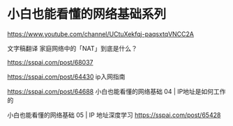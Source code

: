 # 小白也能看懂的网络基础系列


https://www.youtube.com/channel/UCtuXekfqj-paqsxtqVNCC2A

文字稿翻译
家庭网络中的「NAT」到底是什么？




https://sspai.com/post/68037




































https://sspai.com/post/64430 ip入网指南



https://sspai.com/post/64688
小白也能看懂的网络基础 04 | IP地址是如何工作的


小白也能看懂的网络基础 05 | IP 地址深度学习
https://sspai.com/post/65428



















































